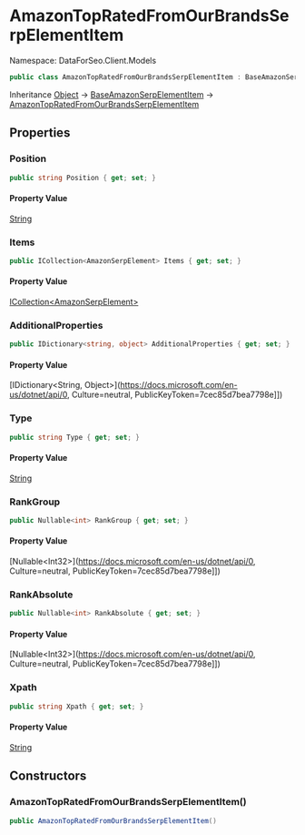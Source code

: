 # AmazonTopRatedFromOurBrandsSerpElementItem

Namespace: DataForSeo.Client.Models

```csharp
public class AmazonTopRatedFromOurBrandsSerpElementItem : BaseAmazonSerpElementItem
```

Inheritance [Object](https://docs.microsoft.com/en-us/dotnet/api/Object) → [BaseAmazonSerpElementItem](./BaseAmazonSerpElementItem.md) → [AmazonTopRatedFromOurBrandsSerpElementItem](./AmazonTopRatedFromOurBrandsSerpElementItem.md)

## Properties

### **Position**

```csharp
public string Position { get; set; }
```

#### Property Value

[String](https://docs.microsoft.com/en-us/dotnet/api/String)<br>

### **Items**

```csharp
public ICollection<AmazonSerpElement> Items { get; set; }
```

#### Property Value

[ICollection&lt;AmazonSerpElement&gt;](./AmazonSerpElement.md)<br>

### **AdditionalProperties**

```csharp
public IDictionary<string, object> AdditionalProperties { get; set; }
```

#### Property Value

[IDictionary&lt;String, Object&gt;](https://docs.microsoft.com/en-us/dotnet/api/0, Culture=neutral, PublicKeyToken=7cec85d7bea7798e]])<br>

### **Type**

```csharp
public string Type { get; set; }
```

#### Property Value

[String](https://docs.microsoft.com/en-us/dotnet/api/String)<br>

### **RankGroup**

```csharp
public Nullable<int> RankGroup { get; set; }
```

#### Property Value

[Nullable&lt;Int32&gt;](https://docs.microsoft.com/en-us/dotnet/api/0, Culture=neutral, PublicKeyToken=7cec85d7bea7798e]])<br>

### **RankAbsolute**

```csharp
public Nullable<int> RankAbsolute { get; set; }
```

#### Property Value

[Nullable&lt;Int32&gt;](https://docs.microsoft.com/en-us/dotnet/api/0, Culture=neutral, PublicKeyToken=7cec85d7bea7798e]])<br>

### **Xpath**

```csharp
public string Xpath { get; set; }
```

#### Property Value

[String](https://docs.microsoft.com/en-us/dotnet/api/String)<br>

## Constructors

### **AmazonTopRatedFromOurBrandsSerpElementItem()**

```csharp
public AmazonTopRatedFromOurBrandsSerpElementItem()
```
